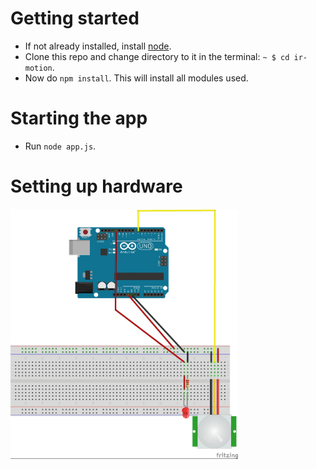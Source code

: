 # Getting started
* If not already installed, install [node](https://www.digitalocean.com/community/tutorials/how-to-install-node-js-on-ubuntu-16-04).
* Clone this repo and change directory to it in the terminal: `~ $ cd ir-motion`.
* Now do `npm install`. This will install all modules used.

# Starting the app
* Run `node app.js`.

# Setting up hardware
 <img src="./ir_motion.jpg" height="400px">

